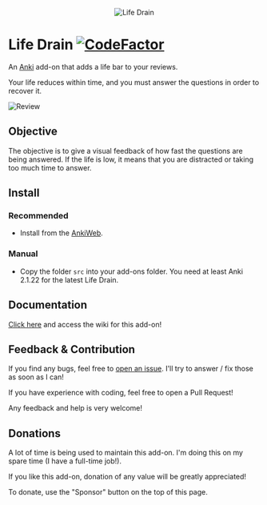 <p align="center">
  <img src="images/logo.png" alt="Life Drain">
</p>

# Life Drain [![CodeFactor](https://www.codefactor.io/repository/github/yutsuten/anki-lifedrain/badge)](https://www.codefactor.io/repository/github/yutsuten/anki-lifedrain)

An [Anki](https://apps.ankiweb.net/) add-on that adds a life bar to your reviews.

Your life reduces within time, and you must answer the questions in order to recover it.

![Review](images/review_screen.png)

## Objective

The objective is to give a visual feedback of how fast the questions are being answered.
If the life is low, it means that you are distracted or taking too much time to answer.

## Install
### Recommended

- Install from the [AnkiWeb](https://ankiweb.net/shared/info/715575551).

### Manual

- Copy the folder `src` into your add-ons folder. You need at least Anki 2.1.22 for the latest Life Drain.

## Documentation

[Click here](https://github.com/Yutsuten/anki-lifedrain/wiki) and access the wiki for this add-on!

## Feedback & Contribution

If you find any bugs, feel free to [open an issue](https://github.com/Yutsuten/anki-lifedrain/issues). I'll try to answer / fix those as soon as I can!

If you have experience with coding, feel free to open a Pull Request!

Any feedback and help is very welcome!

## Donations

A lot of time is being used to maintain this add-on.
I'm doing this on my spare time (I have a full-time job!).

If you like this add-on, donation of any value will be greatly appreciated!

To donate, use the "Sponsor" button on the top of this page.

